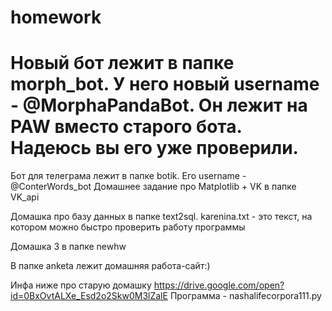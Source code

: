 # homework

# Новый бот лежит в папке morph_bot. У него новый username - @MorphaPandaBot. Он лежит на PAW вместо старого бота. Надеюсь вы его уже проверили.
 Бот для телеграма лежит в папке botik. Его username - @ConterWords_bot
 Домашнее задание про Matplotlib + VK в папке VK_api

Домашка про базу данных в папке text2sql. karenina.txt - это текст, на котором можно быстро проверить работу программы

Домашка 3 в папке newhw

В папке anketa лежит домашняя работа-сайт:)

Инфа ниже про старую домашку
https://drive.google.com/open?id=0BxOvtALXe_Esd2o2Skw0M3lZalE
Программа - nashalifecorpora111.py
